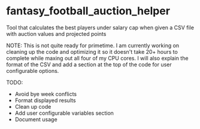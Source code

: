 fantasy_football_auction_helper
===============================

Tool that calculates the best players under salary cap when given a CSV file with auction values and projected points

NOTE: This is not quite ready for primetime. I am currently working on cleaning up the code and optimizing it so it doesn't take 20+ hours to complete while maxing out all four of my CPU cores. I will also explain the format of the CSV and add a section at the top of the code for user configurable options.

TODO:
- Avoid bye week conflicts
- Format displayed results
- Clean up code
- Add user configurable variables section
- Document usage
